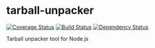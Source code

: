 # tarball-unpacker

[![Coverage Status](https://coveralls.io/repos/arkaitzgarro/tarball-unpacker/badge.svg?branch=master&service=github)](https://coveralls.io/github/arkaitzgarro/tarball-unpacker?branch=master)
[![Build Status](https://travis-ci.org/arkaitzgarro/tarball-unpacker.svg?branch=master)](https://travis-ci.org/arkaitzgarro/tarball-unpacker)
[![Dependency Status](https://david-dm.org/arkaitzgarro/tarball-unpacker.svg)](https://david-dm.org/arkaitzgarro/tarball-unpacker)

Tarball unpacker tool for Node.js
